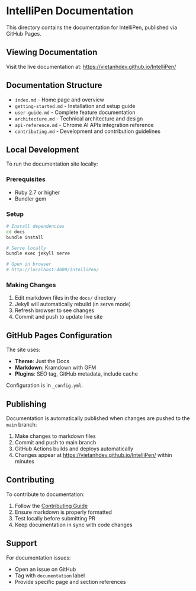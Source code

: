 # IntelliPen Documentation

This directory contains the documentation for IntelliPen, published via GitHub Pages.

## Viewing Documentation

Visit the live documentation at: https://vietanhdev.github.io/IntelliPen/

## Documentation Structure

- `index.md` - Home page and overview
- `getting-started.md` - Installation and setup guide
- `user-guide.md` - Complete feature documentation
- `architecture.md` - Technical architecture and design
- `api-reference.md` - Chrome AI APIs integration reference
- `contributing.md` - Development and contribution guidelines

## Local Development

To run the documentation site locally:

### Prerequisites

- Ruby 2.7 or higher
- Bundler gem

### Setup

```bash
# Install dependencies
cd docs
bundle install

# Serve locally
bundle exec jekyll serve

# Open in browser
# http://localhost:4000/IntelliPen/
```

### Making Changes

1. Edit markdown files in the `docs/` directory
2. Jekyll will automatically rebuild (in serve mode)
3. Refresh browser to see changes
4. Commit and push to update live site

## GitHub Pages Configuration

The site uses:
- **Theme**: Just the Docs
- **Markdown**: Kramdown with GFM
- **Plugins**: SEO tag, GitHub metadata, include cache

Configuration is in `_config.yml`.

## Publishing

Documentation is automatically published when changes are pushed to the `main` branch:

1. Make changes to markdown files
2. Commit and push to main branch
3. GitHub Actions builds and deploys automatically
4. Changes appear at https://vietanhdev.github.io/IntelliPen/ within minutes

## Contributing

To contribute to documentation:

1. Follow the [Contributing Guide](contributing.md)
2. Ensure markdown is properly formatted
3. Test locally before submitting PR
4. Keep documentation in sync with code changes

## Support

For documentation issues:
- Open an issue on GitHub
- Tag with `documentation` label
- Provide specific page and section references
